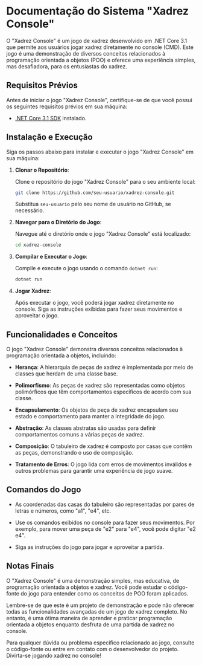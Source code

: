 # Documentação do Sistema "Xadrez Console"

O "Xadrez Console" é um jogo de xadrez desenvolvido em .NET Core 3.1 que permite aos usuários jogar xadrez diretamente no console (CMD). Este jogo é uma demonstração de diversos conceitos relacionados à programação orientada a objetos (POO) e oferece uma experiência simples, mas desafiadora, para os entusiastas do xadrez.

## Requisitos Prévios

Antes de iniciar o jogo "Xadrez Console", certifique-se de que você possui os seguintes requisitos prévios em sua máquina:

- [.NET Core 3.1 SDK](https://dotnet.microsoft.com/download/dotnet-core/3.1) instalado.

## Instalação e Execução

Siga os passos abaixo para instalar e executar o jogo "Xadrez Console" em sua máquina:

1. **Clonar o Repositório**:

   Clone o repositório do jogo "Xadrez Console" para o seu ambiente local:

   ```bash
   git clone https://github.com/seu-usuario/xadrez-console.git
   ```

   Substitua `seu-usuario` pelo seu nome de usuário no GitHub, se necessário.

2. **Navegar para o Diretório do Jogo**:

   Navegue até o diretório onde o jogo "Xadrez Console" está localizado:

   ```bash
   cd xadrez-console
   ```

3. **Compilar e Executar o Jogo**:

   Compile e execute o jogo usando o comando `dotnet run`:

   ```bash
   dotnet run
   ```

4. **Jogar Xadrez**:

   Após executar o jogo, você poderá jogar xadrez diretamente no console. Siga as instruções exibidas para fazer seus movimentos e aproveitar o jogo.

## Funcionalidades e Conceitos

O jogo "Xadrez Console" demonstra diversos conceitos relacionados à programação orientada a objetos, incluindo:

- **Herança**: A hierarquia de peças de xadrez é implementada por meio de classes que herdam de uma classe base.

- **Polimorfismo**: As peças de xadrez são representadas como objetos polimórficos que têm comportamentos específicos de acordo com sua classe.

- **Encapsulamento**: Os objetos de peça de xadrez encapsulam seu estado e comportamento para manter a integridade do jogo.

- **Abstração**: As classes abstratas são usadas para definir comportamentos comuns a várias peças de xadrez.

- **Composição**: O tabuleiro de xadrez é composto por casas que contêm as peças, demonstrando o uso de composição.

- **Tratamento de Erros**: O jogo lida com erros de movimentos inválidos e outros problemas para garantir uma experiência de jogo suave.

## Comandos do Jogo

- As coordenadas das casas do tabuleiro são representadas por pares de letras e números, como "a1", "e4", etc.

- Use os comandos exibidos no console para fazer seus movimentos. Por exemplo, para mover uma peça de "e2" para "e4", você pode digitar "e2 e4".

- Siga as instruções do jogo para jogar e aproveitar a partida.

## Notas Finais

O "Xadrez Console" é uma demonstração simples, mas educativa, de programação orientada a objetos e xadrez. Você pode estudar o código-fonte do jogo para entender como os conceitos de POO foram aplicados.

Lembre-se de que este é um projeto de demonstração e pode não oferecer todas as funcionalidades avançadas de um jogo de xadrez completo. No entanto, é uma ótima maneira de aprender e praticar programação orientada a objetos enquanto desfruta de uma partida de xadrez no console.

Para qualquer dúvida ou problema específico relacionado ao jogo, consulte o código-fonte ou entre em contato com o desenvolvedor do projeto. Divirta-se jogando xadrez no console!
